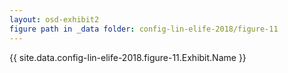 ```yaml
---
layout: osd-exhibit2
figure path in _data folder: config-lin-elife-2018/figure-11
---
```

{{ site.data.config-lin-elife-2018.figure-11.Exhibit.Name }}